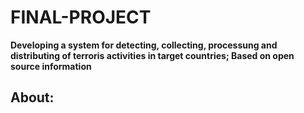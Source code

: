 # FINAL-PROJECT
**Developing a system for detecting, collecting, processung and distributing of terroris activities in target countries; Based on open source information**

## About:


